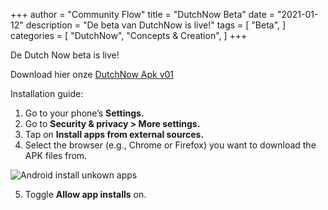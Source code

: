 +++
author = "Community Flow"
title = "DutchNow Beta"
date = "2021-01-12"
description = "De beta van DutchNow is live!"
tags = [
    "Beta",
]
categories = [
    "DutchNow",
    "Concepts & Creation",
]
+++

De Dutch Now beta is live!

Download hier onze [DutchNow Apk v01](/apk/DutchNow-v01.apk)

Installation guide:

1. Go to your phone’s **Settings.**
2. Go to **Security & privacy > More settings.**
3. Tap on **Install apps from external sources.**
4. Select the browser (e.g., Chrome or Firefox) you want to download the APK files from.

![Android install unkown apps](/images/andriod-install-unknown-apps.png)

5. Toggle **Allow app installs** on.
